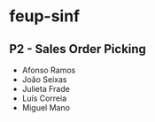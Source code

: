 # feup-sinf

## P2 - Sales Order Picking

* Afonso Ramos
* João Seixas
* Julieta Frade
* Luís Correia
* Miguel Mano
